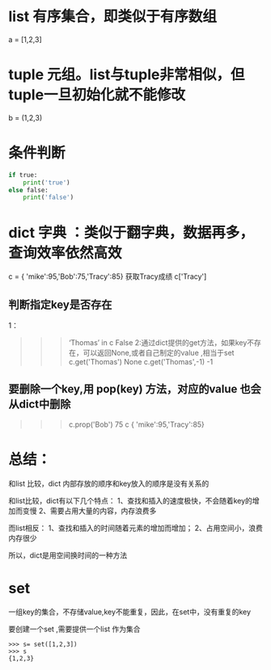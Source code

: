# list 有序集合，即类似于有序数组
a = [1,2,3]

# tuple 元组。list与tuple非常相似，但tuple一旦初始化就不能修改
b = (1,2,3)

# 条件判断
```python
if true:
	print('true')
else false:
	print('false')
```


# dict 字典 ：类似于翻字典，数据再多，查询效率依然高效

c = { 'mike':95,'Bob':75,'Tracy':85}
获取Tracy成绩
c['Tracy']

## 判断指定key是否存在

1：
>>> ‘Thomas’ in c
False
2:通过dict提供的get方法，如果key不存在，可以返回None,或者自己制定的value ,相当于set
>>> c.get('Thomas')
None
>>> c.get('Thomas',-1)
-1

## 要删除一个key,用 pop(key) 方法，对应的value 也会从dict中删除
>>> c.prop('Bob')
75
>>> c
{ 'mike':95,'Tracy':85}


# 总结：
和list 比较，dict 内部存放的顺序和key放入的顺序是没有关系的

和list比较，dict有以下几个特点：
	1、查找和插入的速度极快，不会随着key的增加而变慢
	2、需要占用大量的内容，内存浪费多

而list相反：
	1、查找和插入的时间随着元素的增加而增加；
	2、占用空间小，浪费内存很少

所以，dict是用空间换时间的一种方法



# set

一组key的集合，不存储value,key不能重复，因此，在set中，没有重复的key

要创建一个set ,需要提供一个list 作为集合

```python3
>>> s= set([1,2,3])
>>> s
{1,2,3}
```